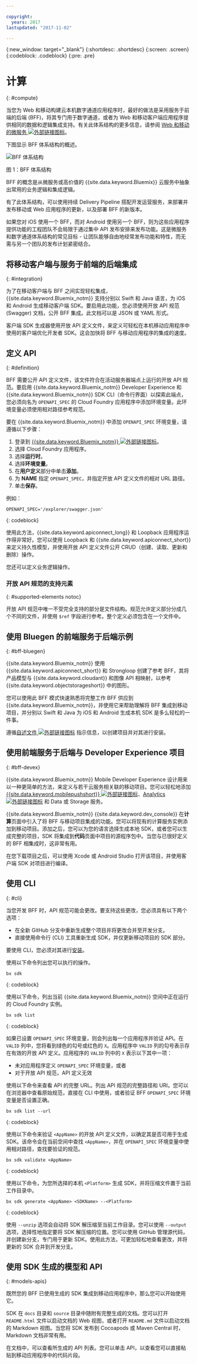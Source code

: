 ```yaml
---

copyright:
  years: 2017
lastupdated: "2017-11-02"

---
```

{:new_window: target="_blank"}
{:shortdesc: .shortdesc}
{:screen: .screen}
{:codeblock: .codeblock}
{:pre: .pre}

# 计算
{: #compute}

当您为 Web 和移动构建云本机数字通道应用程序时，最好的做法是采用服务于前端的后端 (BFF)，将其专门用于数字通道，或者为 Web 和移动客户端应用程序提供相同的数据和逻辑集成支持。有关此体系结构的更多信息，请参阅 [Web 和移动的微服务 ![外部链接图标](../icons/launch-glyph.svg)](https://www.ibm.com/devops/method/content/architecture/omnichannelArchitecture)。

下图显示 BFF 体系结构的概述。

![BFF 体系结构](images/bff-arch.png)

图 1：BFF 体系结构

BFF 的概念是从微服务或高价值的 {{site.data.keyword.Bluemix}} 云服务中抽象出常用的业务逻辑和集成逻辑。

有了此体系结构，可以使用持续 Delivery Pipeline 搭配开发运营服务，来部署并发布移动或 Web 应用程序的更新，以及部署 BFF 的新版本。

如果您对 iOS 使用一个 BFF，而对 Android 使用另一个 BFF，则为这些应用程序提供功能的工程团队不会局限于通过集中 API 发布安排来发布功能。这是微服务和数字通道体系结构的常见目标 - 让团队能够自由地经常发布功能和特性，而无需与另一个团队的发布计划紧密结合。

<!--
## Backend for Frontends (BFF)
{: #bff}

Backend for Frontend patterns, commonly known as BFFs, really help you to focus on exposing business data and services in a form that matches the user interaction requirements. To optimize a user journey to your cloud solution, it may require a different user journey for the mobile application and a richer, more detailed journey for the Web application. With the introduction of voice-controlled devices like the [{{site.data.keyword.conversationfull}} ![External link icon](../icons/launch-glyph.svg "External link icon")](https://www.ibm.com/watson/developercloud/conversation.html) service, the interaction with a user could be controlled by voice. This digital channel will require a very different BFF for managing these voice intent-based interactions.

With {{site.data.keyword.Bluemix_notm}}, you can build a BFF by using polyglot programming approach to define the BFF. IBM recommends using Node, Swift, or Java and running them in a cloud native pattern with either Cloud Foundry, Container services, or serverless.

The BFF will manage the integration with services for data persistence, caching, and integration with high-value services like {{site.data.keyword.ibmwatson}}, {{site.data.keyword.iot_short_notm}}, {{site.data.keyword.weather_short}}, and data analytics like {{site.data.keyword.sparks}}.

The BFF will expose an API most commonly using a REST pattern, but you can design your BFF to work from a messaging architecture using {{site.data.keyword.messagehub}}.
-->


## 将移动客户端与服务于前端的后端集成
{: #integration}

为了在移动客户端与 BFF 之间实现轻松集成，{{site.data.keyword.Bluemix_notm}} 支持分别以 Swift 和 Java 语言，为 iOS 和 Android 生成移动客户端 SDK。要启用此功能，您必须使用开放 API 规范 (Swagger) 文档，公开 BFF 集成。此文档可以是 JSON 或 YAML 形式。

客户端 SDK 生成器使用开放 API 定义文件，来定义可轻松在本机移动应用程序中使用的客户端优化开发者 SDK。这会加快将 BFF 与移动应用程序的集成的速度。


## 定义 API
{: #definition}

BFF 需要公开 API 定义文件，该文件符合在活动服务器端点上运行的开放 API 规范。要启用 {{site.data.keyword.Bluemix_notm}} Developer Experience 和 {{site.data.keyword.Bluemix_notm}} SDK CLI（命令行界面）以探索此端点，您必须向名为 `OPENAPI_SPEC` 的 Cloud Foundry 应用程序中添加环境变量。此环境变量必须使用相对路径参考规范。

要在 {{site.data.keyword.Bluemix_notm}} 中添加 `OPENAPI_SPEC` 环境变量，请遵循以下步骤：

1. 登录到 [{{site.data.keyword.Bluemix_notm}} ![外部链接图标](../icons/launch-glyph.svg)](http://bluemix.net)。
2. 选择 Cloud Foundry 应用程序。
3. 选择**运行时**。
4. 选择**环境变量**。
5. 在**用户定义**部分中单击**添加**。
6. 为 **NAME** 指定 `OPENAPI_SPEC`，并指定开放 API 定义文件的相对 URL 路径。
7. 单击**保存**。

<!--
To add the `OPENAPI_SPEC` environment variable locally and push your changes to {{site.data.keyword.Bluemix_notm}} with the [Cloud Foundry CLI ![External link icon](../icons/launch-glyph.svg)](https://github.com/cloudfoundry/cli#getting-started), follow these steps:

1. Open Terminal and navigate to your project directory.
2. Add the following code to the `manifest.yml` file.

   ```
   env:
       "OPENAPI_SPEC": "<relative URL path to your Open API definition file>"
   ```
   {: codeblock}
3. Save your changes to the `manifest.yml` file.
4. Run `cf push` to deploy the changes to {{site.data.keyword.Bluemix_notm}}.
-->

例如：

```
OPENAPI_SPEC='/explorer/swagger.json'
```
{: codeblock}

使用此方法，{{site.data.keyword.apiconnect_long}} 和 Loopback 应用程序运作得非常好。您可以使用 Loopback 和 {{site.data.keyword.apiconnect_short}} 来定义持久性模型，并使用开放 API 定义文件公开 CRUD（创建、读取、更新和删除）操作。

您还可以定义业务逻辑操作。


### 开放 API 规范的支持元素
{: #supported-elements notoc}

开放 API 规范中唯一不受完全支持的部分是文件结构。规范允许定义部分分成几个不同的文件，并使用 `$ref` 字段进行参考。整个定义必须包含在一个文件中。


## 使用 Bluegen 的前端服务于后端示例
{: #bff-bluegen}

{{site.data.keyword.Bluemix_notm}} 使用 {{site.data.keyword.apiconnect_short}} 和 Strongloop 创建了参考 BFF，其将产品模型与 {{site.data.keyword.cloudant}} 和图像 API 相映射，以参考 {{site.data.keyword.objectstorageshort}} 中的图形。

您可以使用此 BFF 模式快速熟悉将完整工作 BFF 供应到 {{site.data.keyword.Bluemix_notm}}，并使用它来帮助理解将 BFF 集成到移动项目，并分别以 Swift 和 Java 为 iOS 和 Android 生成本机 SDK 是多么轻松的一件事。

遵循[自述文件 ![外部链接图标](../icons/launch-glyph.svg "外部链接图标")](https://github.com/ibm-bluemix-mobile-services/backend-for-frontend-node "外部链接图标") 指示信息，以创建项目并对其进行安装。


## 使用前端服务于后端与 Developer Experience 项目
{: #bff-devex}

{{site.data.keyword.Bluemix_notm}} Mobile Developer Experience 设计用来以一种更简单的方法，来定义与若干云服务相关联的移动项目。您可以轻松地添加 [{{site.data.keyword.mobilepushshort}} ![外部链接图标](../icons/launch-glyph.svg)](/docs/services/mobilepush/index.html)、[Analytics ![外部链接图标](../icons/launch-glyph.svg)](/docs/services/mobileanalytics/index.html) 和 Data 或 Storage 服务。

{{site.data.keyword.Bluemix_notm}} {{site.data.keyword.dev_console}} 在**计算**页面中引入了将 BFF 与移动项目集成的功能。您可以将现有的计算服务实例添加到移动项目。添加之后，您可以为您的语言选择生成本地 SDK，或者您可以生成完整的项目，SDK 将集成到**代码**页面中项目的源程序包中。当您与已很好定义的 BFF 相集成时，这非常有用。

在您下载项目之后，可以使用 Xcode 或 Android Studio 打开该项目，并使用客户端 SDK 对项目进行编译。


## 使用 CLI
{: #cli}

当您开发 BFF 时，API 规范可能会更改。要支持这些更改，您必须具有以下两个选项：

* 在全新 GitHub 分支中重新生成整个项目并将更改合并至开发分支。
* 直接使用命令行 (CLI) 工具重新生成 SDK，并仅更新移动项目的 SDK 部分。

要使用 CLI，您必须对其进行[安装](sdk_cli.html#installation)。

使用以下命令列出您可以执行的操作。

```
bx sdk
```
{: codeblock}

使用以下命令，列出当前 {{site.data.keyword.Bluemix_notm}} 空间中正在运行的 Cloud Foundry 实例。

```
bx sdk list
```
{: codeblock}

如果已设置 `OPENAPI_SPEC` 环境变量，则会列出每一个应用程序并验证 API。在 `VALID` 列中，您将看到绿色的勾号或红色的 `X`。应用程序中 `VALID` 列的勾号表示存在有效的开放 API 定义。应用程序的 `VALID` 列中的 `X` 表示以下其中一项：

* 未对应用程序定义 `OPENAPI_SPEC` 环境变量，或者
* 对于开放 API 规范，API 定义无效

使用以下命令来查看 API 的完整 URL。列出 API 规范的完整路径和 URI。您可以在浏览器中查看原始规范，直接在 CLI 中使用，或者验证 BFF `OPENAPI_SPEC` 环境变量是否设置正确。

```
bx sdk list --url
```
{: codeblock}

使用以下命令来验证 `<AppName>` 的开放 API 定义文件，以确定其是否可用于生成 SDK。该命令会在当前空间中查找 `<AppName>`，并在 `OPENAPI_SPEC` 环境变量中使用相对路径，查找要验证的规范。

```
bx sdk validate <AppName>
```
{: codeblock}

使用以下命令，为您所选择的本机 `<Platform>` 生成 SDK，并将压缩文件置于当前工作目录中。

```
bx sdk generate <AppName> <SDKName> --<Platform>
```
{: codeblock}

使用 `--unzip` 选项会自动将 SDK 解压缩至当前工作目录。您可以使用 `--output` 选项，选择性地指定要将 SDK 解压缩的位置。您可以使用 GitHub 管理源代码，并创建新分支，专门用于更新 SDK。使用此方法，可更加轻松地查看更改，并将更新的 SDK 合并到开发分支。


## 使用 SDK 生成的模型和 API
{: #models-apis}

既然您的 BFF 已使用生成的 SDK 集成到移动应用程序中，那么您可以开始使用它。

SDK 在 `docs` 目录和 `source` 目录中随附有完整生成的文档。您可以打开 `README.html` 文件以启动文档的 Web 视图，或者打开 `README.md` 文件以启动文档的 Markdown 视图。当您将 SDK 发布到 Cocoapods 或 Maven Central 时，Markdown 文档非常有用。

在文档中，可以查看所生成的 API 列表。您可以单击 API，以查看您可以直接粘贴到移动应用程序中的代码片段。
